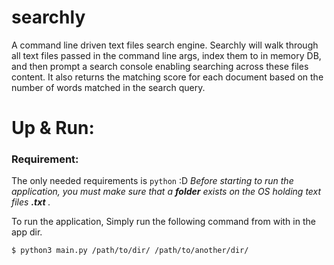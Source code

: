 # searchly
A command​ ​line​ ​driven​ ​text​ ​files search​ ​engine.
Searchly will walk through all text files passed in the command line args, index them to in memory DB, and then prompt a search console enabling searching across these files content.
It also returns the matching score for each document based on the number of words matched in the search query.

# Up & Run:
### Requirement:
The only needed requirements is `python` :D 
*Before starting to run the application, you must make sure that a **folder** exists on the OS holding text files **.txt** .*

To run the application, Simply run the following command from with in the app dir.
```
$ python3 main.py /path/to/dir/ /path/to/another/dir/

```
